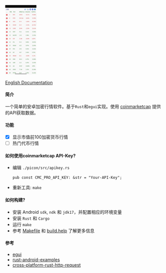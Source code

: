 <img src="./screenshot/picon-cn.png" width="100"/>

[English Documentation](./README.md)

#### 简介
一个简单的安卓加密行情软件。基于`Rust`和`egui`实现。使用 [coinmarketcap](https://coinmarketcap.com/) 提供的API获取数据。

#### 功能
- [x] 显示市值前100加密货币行情
- [ ] 热门代币行情

#### 如何使用coinmarketcap API-Key?
- 编辑 `./picon/src/apikey.rs`
    ```
    pub const CMC_PRO_API_KEY: &str = "Your-API-Key";
    ```
- 重新工具: `make`

#### 如何构建?
- 安装 Android `sdk`, `ndk` 和 `jdk17`，并配置相应的环境变量
- 安装 `Rust` 和 `Cargo`
- 运行 `make`
- 参考 [Makefile](./Makefile) 和 [build.help](./build.help) 了解更多信息

#### 参考
- [egui](https://github.com/emilk/egui)
- [rust-android-examples](https://github.com/rust-mobile/rust-android-examples)
- [cross-platform-rust-http-request](https://logankeenan.com/posts/cross-platform-rust-http-request/)
